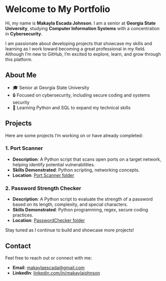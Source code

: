 
# Welcome to My Portfolio

Hi, my name is **Makayla Escada Johnson**. I am a senior at **Georgia State University**, studying **Computer Information Systems** with a concentration in **Cybersecurity**. 

I am passionate about developing projects that showcase my skills and learning as I work toward becoming a great professional in my field. Although I’m new to GitHub, I’m excited to explore, learn, and grow through this platform.

## About Me
- 🎓 Senior at Georgia State University
- 🔒 Focused on cybersecurity, including secure coding and systems security
- 🌟 Learning Python and SQL to expand my technical skills

## Projects
Here are some projects I’m working on or have already completed:

### 1. Port Scanner
- **Description**: A Python script that scans open ports on a target network, helping identify potential vulnerabilities.
- **Skills Demonstrated**: Python scripting, networking concepts.
- **Location**: [Port Scanner folder](./Port%20Scanner)
### 2. Password Strength Checker
- **Description**: A Python script to evaluate the strength of a password based on its length, complexity, and special characters.
- **Skills Demonstrated**: Python programming, regex, secure coding practices.
- **Location**: [PasswordChecker folder](./PasswordChecker)


Stay tuned as I continue to build and showcase more projects!


## Contact
Feel free to reach out or connect with me:
- **Email**: [makaylaescada@gmail.com](mailto:makaylaescada@gmail.com)
- **LinkedIn**: [linkedin.com/in/makaylajohnson](https://linkedin.com/in/makaylajohnson)
